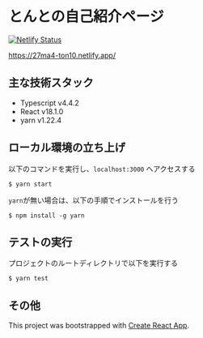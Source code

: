 # とんとの自己紹介ページ

[![Netlify Status](https://api.netlify.com/api/v1/badges/3e1340f8-985f-441e-9174-a6e009c79d78/deploy-status)](https://app.netlify.com/sites/27ma4-ton10/deploys)

https://27ma4-ton10.netlify.app/

## 主な技術スタック

* Typescript v4.4.2
* React v18.1.0
* yarn v1.22.4

## ローカル環境の立ち上げ

以下のコマンドを実行し、`localhost:3000` へアクセスする

```
$ yarn start
```

`yarn`が無い場合は、以下の手順でインストールを行う

```
$ npm install -g yarn
```

## テストの実行

プロジェクトのルートディレクトリで以下を実行する

```
$ yarn test
```

## その他

This project was bootstrapped with [Create React App](https://github.com/facebook/create-react-app).
